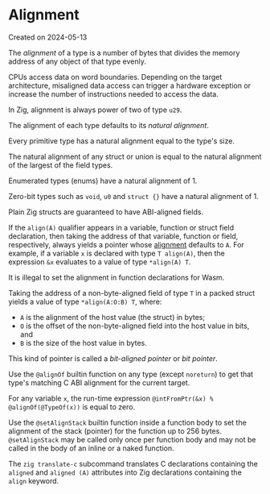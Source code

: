 # Alignment #

Created on 2024-05-13

The *alignment* of a type is a number of bytes that divides the memory address of any object of that type evenly.

CPUs access data on word boundaries. Depending on the target architecture, misaligned data access can trigger a hardware exception or increase the number of instructions needed to access the data.

In Zig, alignment is always power of two of type `u29`.

The alignment of each type defaults to its *natural alignment*.

Every primitive type has a natural alignment equal to the type's size.

The natural alignment of any struct or union is equal to the natural alignment of the largest of the field types.

Enumerated types (enums) have a natural alignment of 1.

Zero-bit types such as `void`, `u0` and `struct {}` have a natural alignment of 1.

Plain Zig structs are guaranteed to have ABI-aligned fields.

If the `align(A)` qualifier appears in a variable, function or struct field declaration, then taking the address of that variable, function or field, respectively, always yields a pointer whose [alignment](./pointer-alignment.md) defaults to `A`. For example, if a variable `x` is declared with type `T align(A)`, then the expression `&x` evaluates to a value of type `*align(A) T`.

It is illegal to set the alignment in function declarations for Wasm.

Taking the address of a non-byte-aligned field of type `T` in a packed struct yields a value of type `*align(A:O:B) T`, where:

- `A` is the alignment of the host value (the struct) in bytes;
- `O` is the offset of the non-byte-aligned field into the host value in bits, and
- `B` is the size of the host value in bytes.

This kind of pointer is called a *bit-aligned pointer* or *bit pointer*.

Use the `@alignOf` builtin function on any type (except `noreturn`) to get that type's matching C ABI alignment for the current target.

For any variable `x`, the run-time expression `@intFromPtr(&x) % @alignOf(@TypeOf(x))` is equal to zero.

Use the `@setAlignStack` builtin function inside a function body to set the alignment of the stack (pointer) for the function up to 256 bytes. `@setAlignStack` may be called only once per function body and may not be called in the body of an inline or a naked function.

The `zig translate-c` subcommand translates C declarations containing the `aligned` and `aligned (A)` attributes into Zig declarations containing the `align` keyword.
